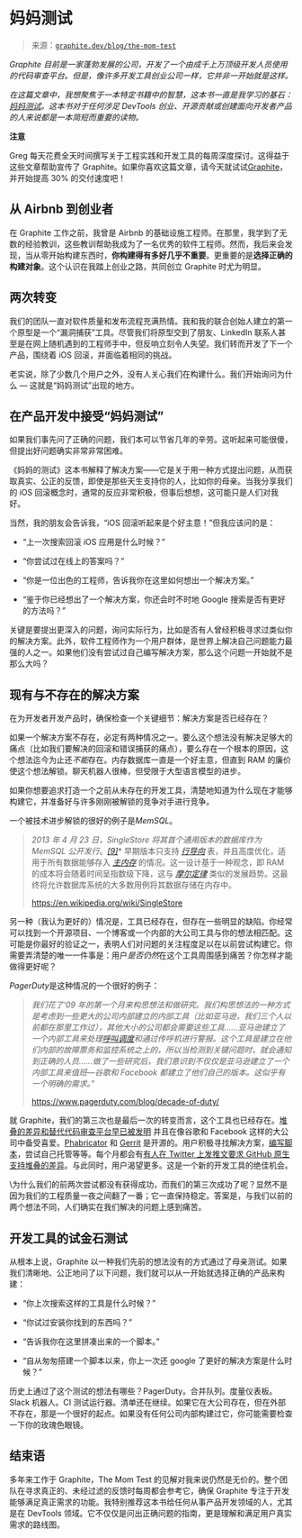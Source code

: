 <!--yml

类别：未分类

日期：2024-05-27 15:02:50

-->

# 妈妈测试

> 来源：[`graphite.dev/blog/the-mom-test`](https://graphite.dev/blog/the-mom-test)

*Graphite 目前是一家蓬勃发展的公司，开发了一个由成千上万顶级开发人员使用的代码审查平台。但是，像许多开发工具创业公司一样，它并非一开始就是这样。*

*在这篇文章中，我想聚焦于一本特定书籍中的智慧，这本书一直是我学习的基石：*[*妈妈测试*](https://www.google.com/search?q=the+mom+test+goodreads&rlz=1C5CHFA_enUS877US877&oq=the+mom+test+goodrea&gs_lcrp=EgZjaHJvbWUqBwgAEAAYgAQyBwgAEAAYgAQyBggBEEUYOdIBCDMyNTdqMGo5qAIAsAIA&sourceid=chrome&ie=UTF-8)*。这本书对于任何涉足 DevTools 创业、开源贡献或创建面向开发者产品的人来说都是一本简短而重要的读物。*

**注意**

Greg 每天花费全天时间撰写关于工程实践和开发工具的每周深度探讨。这得益于这些文章帮助宣传了 Graphite。如果你喜欢这篇文章，请今天就试试[Graphite](https://graphite.dev?utm_source=blog-note)，并开始提高 30% 的交付速度吧！

## **从 Airbnb 到创业者**[](/blog/the-mom-test?utm_source=weeklyfoo&utm_medium=web&utm_campaign=weeklyfoo-16&ref=weeklyfoo#from-airbnb-to-startup-founder)

在 Graphite 工作之前，我曾是 Airbnb 的基础设施工程师。在那里，我学到了无数的经验教训，这些教训帮助我成为了一名优秀的软件工程师。然而，我后来会发现，当从零开始构建东西时，**你构建得有多好几乎不重要**。更重要的是**选择正确的构建对象**。这个认识在我踏上创业之路，共同创立 Graphite 时尤为明显。

## **两次转变**[](/blog/the-mom-test?utm_source=weeklyfoo&utm_medium=web&utm_campaign=weeklyfoo-16&ref=weeklyfoo#two-pivots)

我们的团队一直对软件质量和发布流程充满热情。我和我的联合创始人建立的第一个原型是一个“漏洞捕获”工具。尽管我们将原型交到了朋友、LinkedIn 联系人甚至是在网上随机遇到的工程师手中，但反响立刻令人失望。我们转而开发了下一个产品，围绕着 iOS 回滚，并面临着相同的挑战。

老实说，除了少数几个用户之外，没有人关心我们在构建什么。我们开始询问为什么 — 这就是“妈妈测试”出现的地方。

## **在产品开发中接受“妈妈测试”**[](/blog/the-mom-test?utm_source=weeklyfoo&utm_medium=web&utm_campaign=weeklyfoo-16&ref=weeklyfoo#embracing-the-mom-test-in-product-development)

如果我们事先问了正确的问题，我们本可以节省几年的辛劳。这听起来可能很傻，但提出好问题确实非常非常困难。

《妈妈的测试》这本书解释了解决方案——它是关于用一种方式提出问题，从而获取真实、公正的反馈，即使是那些天生支持你的人，比如你的母亲。当我分享我们的 iOS 回滚概念时，通常的反应非常积极，但事后想想，这可能只是人们对我好。

当然，我的朋友会告诉我，“iOS 回滚听起来是个好主意！”但我应该问的是：

+   “上一次搜索回滚 iOS 应用是什么时候？”

+   “你尝试过在线上的答案吗？”

+   “你是一位出色的工程师，告诉我你在这里如何想出一个解决方案。”

+   “鉴于你已经想出了一个解决方案，你还会时不时地 Google 搜索是否有更好的方法吗？”

关键是要提出更深入的问题，询问实际行为，比如是否有人曾经积极寻求过类似你的解决方案。此外，软件工程师作为一个用户群体，是世界上解决自己问题能力最强的人之一。如果他们没有尝试过自己编写解决方案，那么这个问题一开始就不是那么大吗？

## **现有与不存在的解决方案**[](/blog/the-mom-test?utm_source=weeklyfoo&utm_medium=web&utm_campaign=weeklyfoo-16&ref=weeklyfoo#existing-vs-nonexistent-solutions)

在为开发者开发产品时，确保检查一个关键细节：解决方案是否已经存在？

如果一个解决方案不存在，必定有两种情况之一。要么这个想法没有解决足够大的痛点（比如我们要解决的回滚和错误捕获的痛点），要么存在一个根本的原因，这个想法迄今为止还*不能*存在。内存数据库一直是一个好主意，但直到 RAM 的廉价使这个想法解锁。聊天机器人很棒，但受限于大型语言模型的进步。

如果你想要追求打造一个之前从未存在的开发工具，清楚地知道为什么现在才能够构建它，并准备好与许多刚刚被解锁的竞争对手进行竞争。

一个被技术进步解锁的很好的例子是*MemSQL*。

> *2013 年 4 月 23 日，SingleStore 将其首个通用版本的数据库作为 MemSQL 公开发行*。[*[9]*](https://en.wikipedia.org/wiki/SingleStore#cite_note-appdeveloper-9)* 早期版本只支持 *[*行导向*](https://en.wikipedia.org/wiki/Column-oriented_DBMS#Row-oriented_systems)* 表，并且高度优化，适用于所有数据能够存入 *[*主内存*](https://en.wikipedia.org/wiki/Computer_memory)* 的情况。这一设计基于一种观念，即 RAM 的成本将会随着时间呈指数级下降，这与 *[*摩尔定律*](https://en.wikipedia.org/wiki/Moore%27s_law)* 类似的发展趋势。这最终将允许数据库系统的大多数用例将其数据存储在内存中。
> 
> https://en.wikipedia.org/wiki/SingleStore

另一种（我认为更好的）情况是，工具已经存在，但存在一些明显的缺陷。你经常可以找到一个开源项目、一个博客或一个内部的大公司工具与你的想法相匹配。这可能是你最好的验证之一，表明人们对问题的关注程度足以在以前尝试构建它。你需要弄清楚的唯一一件事是：用户*是否仍然*在这个工具周围感到痛苦？你怎样才能做得更好呢？

*PagerDuty*是这种情况的一个很好的例子：

> *我们花了‘09 年的第一个月来构思想法和做研究。我们构思想法的一种方式是考虑到一些更大的公司内部建立的内部工具（比如亚马逊，我们三个人以前都在那里工作过），其他大小的公司都会需要这些工具……亚马逊建立了一个内部工具来处理*[*呼叫调度*](https://support.pagerduty.com/docs/first-schedule)*和通过传呼机进行警报。这个工具是建立在他们内部的故障票务和监控系统之上的，所以当检测到关键问题时，就会通知到正确的人员……做了一些研究后，我们意识到不仅仅是亚马逊建立了一个内部工具来值班—谷歌和 Facebook 都建立了他们自己的版本。这似乎有一个明确的需求。”*
> 
> https://www.pagerduty.com/blog/decade-of-duty/

就 Graphite，我们的第三次也是最后一次的转变而言，这个工具也已经存在。[堆叠的差异和替代代码审查平台早已被发明](https://jg.gg/2018/09/29/stacked-diffs-versus-pull-requests/) 并且在像谷歌和 Facebook 这样的大公司中备受喜爱。[Phabricator](https://www.phacility.com/phabricator/) 和 [Gerrit](https://www.gerritcodereview.com/) 是开源的。用户积极寻找解决方案，[编写脚本](https://github.com/ejoffe/spr)，尝试自己托管等等。每个月都会有[有人在 Twitter 上发推文要求 GitHub 原生支持堆叠的差异](https://twitter.com/acdlite/status/1255640994239766528?lang=en)。与此同时，用户渴望更多。这是一个新的开发工具的绝佳机会。

\为什么我们的前两次尝试都没有获得成功，而我们的第三次成功了呢？显然不是因为我们的工程质量一夜之间翻了一番；它一直保持稳定。答案是，与我们以前的两个想法不同，人们确实在我们解决的问题上感到痛苦。

## **开发工具的试金石测试**[](/blog/the-mom-test?utm_source=weeklyfoo&utm_medium=web&utm_campaign=weeklyfoo-16&ref=weeklyfoo#the-litmus-test-for-dev-tools)

从根本上说，Graphite 以一种我们先前的想法没有的方式通过了母亲测试。如果我们清晰地、公正地问了以下问题，我们就可以从一开始就选择正确的产品来构建：

+   “你上次搜索这样的工具是什么时候？”

+   “你试过安装你找到的东西吗？”

+   “告诉我你在这里拼凑出来的一个脚本。”

+   “自从匆匆搭建一个脚本以来，你上一次还 google 了更好的解决方案是什么时候？”

历史上通过了这个测试的想法有哪些？PagerDuty。合并队列。度量仪表板。Slack 机器人。CI 测试运行器。清单还在继续。如果它在大公司存在，但在外部不存在，那是一个很好的起点。如果没有任何公司内部构建过它，你可能需要检查一下你的玫瑰色眼镜。

## **结束语**[](/blog/the-mom-test?utm_source=weeklyfoo&utm_medium=web&utm_campaign=weeklyfoo-16&ref=weeklyfoo#closing-thoughts)

多年来工作于 Graphite，The Mom Test 的见解对我来说仍然是无价的。整个团队在寻求真正的、未经过滤的反馈时每周都会参考它，确保 Graphite 专注于开发能够满足真正需求的功能。我特别推荐这本书给任何从事产品开发领域的人，尤其是在 DevTools 领域。它不仅仅是问出正确问题的指南，更是理解和满足用户真实需求的路线图。
